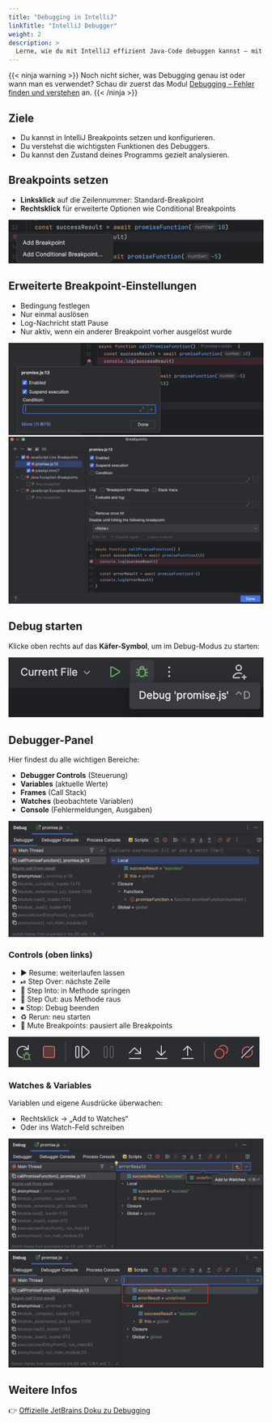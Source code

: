 ```yaml
---
title: "Debugging in IntelliJ"
linkTitle: "IntelliJ Debugger"
weight: 2
description: >
  Lerne, wie du mit IntelliJ effizient Java-Code debuggen kannst – mit Breakpoints, Watches und anderen Tools.
---
```


{{< ninja warning >}}
Noch nicht sicher, was Debugging genau ist oder wann man es verwendet? Schau dir zuerst das Modul [Debugging – Fehler finden und verstehen](../../../../02_java/03_java-grundlagen/09_debugging/) an.
{{< /ninja >}}

## Ziele

- Du kannst in IntelliJ Breakpoints setzen und konfigurieren.
- Du verstehst die wichtigsten Funktionen des Debuggers.
- Du kannst den Zustand deines Programms gezielt analysieren.

## Breakpoints setzen

- **Linksklick** auf die Zeilennummer: Standard-Breakpoint
- **Rechtsklick** für erweiterte Optionen wie Conditional Breakpoints

![IntelliJ Breakpoint Optionen](./images/debugging-options-intelliJ.png "Breakpoint Optionen IntelliJ")

## Erweiterte Breakpoint-Einstellungen

- Bedingung festlegen
- Nur einmal auslösen
- Log-Nachricht statt Pause
- Nur aktiv, wenn ein anderer Breakpoint vorher ausgelöst wurde

![Conditional Breakpoint](./images/debugging-conditional-breakpoint-intelliJ.png)
![Erweiterte Optionen](./images/debugging-conditional-breakpoint-extend-intelliJ.png)

## Debug starten

Klicke oben rechts auf das **Käfer-Symbol**, um im Debug-Modus zu starten:

![Debug starten](./images/debugging-starten-intelliJ.png)

## Debugger-Panel

Hier findest du alle wichtigen Bereiche:

- **Debugger Controls** (Steuerung)
- **Variables** (aktuelle Werte)
- **Frames** (Call Stack)
- **Watches** (beobachtete Variablen)
- **Console** (Fehlermeldungen, Ausgaben)

![Debugger Panel](./images/debugging-panel-intelliJ.png)

### Controls (oben links)

- ▶ Resume: weiterlaufen lassen
- ⏯ Step Over: nächste Zeile
- 🔽 Step Into: in Methode springen
- 🔼 Step Out: aus Methode raus
- ⏹ Stop: Debug beenden
- ♻ Rerun: neu starten
- 🔕 Mute Breakpoints: pausiert alle Breakpoints

![Debugger Controls](./images/debugging-actions-intelliJ.png)

### Watches & Variables

Variablen und eigene Ausdrücke überwachen:

- Rechtsklick → „Add to Watches“
- Oder ins Watch-Feld schreiben

![Watcher hinzufügen](./images/debugging-add-watcher-intelliJ.png)
![Watchers Übersicht](./images/debugging-watchers-intelliJ.png)

## Weitere Infos

👉 [Offizielle JetBrains Doku zu Debugging](https://www.jetbrains.com/help/idea/debugging-code.html)

